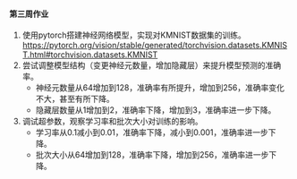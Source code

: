 #### 第三周作业
1. 使用pytorch搭建神经网络模型，实现对KMNIST数据集的训练。
https://pytorch.org/vision/stable/generated/torchvision.datasets.KMNIST.html#torchvision.datasets.KMNIST
2. 尝试调整模型结构（变更神经元数量，增加隐藏层）来提升模型预测的准确率。
    * 神经元数量从64增加到128，准确率有所提升，增加到256，准确率变化不大，甚至有所下降。
    * 隐藏层数量从1增加到2，准确率下降，增加到3，准确率进一步下降。
3. 调试超参数，观察学习率和批次大小对训练的影响。
    * 学习率从0.1减小到0.01，准确率下降，减小到0.001，准确率进一步下降。
    * 批次大小从64增加到128，准确率下降，增加到256，准确率进一步下降。